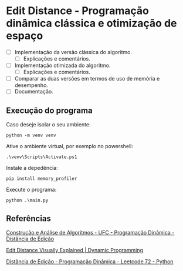 # Edit Distance - Programação dinâmica clássica e otimização de espaço

* [ ] Implementação da versão clássica do algoritmo.
  * [ ] Explicações e comentários.
* [ ] Implementação otimizada do algoritmo.
  * [ ] Explicações e comentários.
* [ ] Comparar as duas versões em termos de uso de memória e desempenho.
* [ ] Documentação.

## Execução do programa

Caso deseje isolar o seu ambiente:

```
python -m venv venv
```

Ative o ambiente virtual, por exemplo no powershell:

```
.\venv\Scripts\Activate.ps1
```

Instale a depedência:

```
pip install memory_profiler
```

Execute o programa:

```
python .\main.py
```

## Referências

[Construção e Análise de Algoritmos - UFC - Programação Dinâmica - Distância de Edição](https://www.youtube.com/watch?v=bDiuP8pkrKo)

[Edit Distance Visually Explained | Dynamic Programming](https://www.youtube.com/watch?v=c3KYnQ-VEhs)

[Distância de Edição - Programação Dinâmica - Leetcode 72 - Python](https://www.youtube.com/watch?v=XYi2-LPrwm4)
